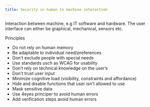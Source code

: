 ```yaml
---
title: Security in human to machine interaction
---
```

Interaction between machine, e.g IT software and hardware. The user interface can either be graphical, mechanical, sensors etc.

Principles

* Do not rely on human memory
* Be adaptable to individual need/preferences
* Don't exclude people with special needs
* Use standards usch as WCAG for usability
* Don’t rely on technical knowledge on the user’s
* Don't trust user input
* Minimize cognitive load (visibility, constraints and affordance)
* Hide and disable functions that user isn't allowed to use
* Mask sensitive data
* Use 4eyes principer to avoid human errors
* Add verification steps avoid human errors

